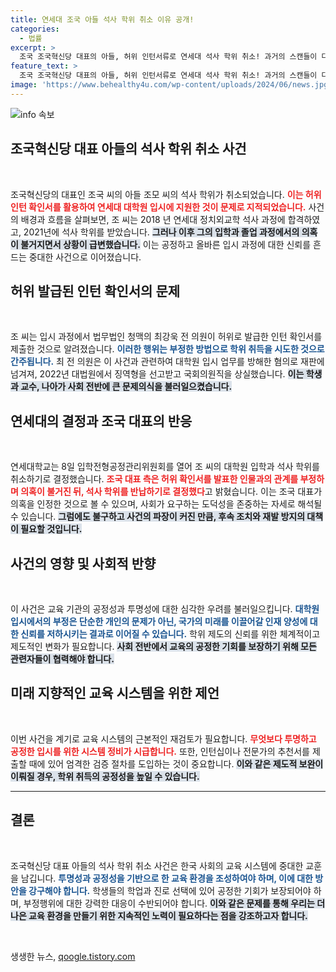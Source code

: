 ```yaml
---
title: 연세대 조국 아들 석사 학위 취소 이유 공개!
categories:
  - 법률
excerpt: >
  조국 조국혁신당 대표의 아들, 허위 인턴서류로 연세대 석사 학위 취소! 과거의 스캔들이 다시 수면 위로 떠오르며, 조국 측의 반응은? 클릭해 확인하세요!
feature_text: >
  조국 조국혁신당 대표의 아들, 허위 인턴서류로 연세대 석사 학위 취소! 과거의 스캔들이 다시 수면 위로 떠오르며, 조국 측의 반응은? 클릭해 확인하세요!
image: 'https://www.behealthy4u.com/wp-content/uploads/2024/06/news.jpg'
---
```


<p><img src="https://www.behealthy4u.com/wp-content/uploads/2024/06/news.jpg" alt="info 속보" /></p>

<h2 data-ke-size="size26">조국혁신당 대표 아들의 석사 학위 취소 사건</h2>

<p data-ke-size="size16">&nbsp;</p>

<p>조국혁신당의 대표인 조국 씨의 아들 조모 씨의 석사 학위가 취소되었습니다. <b><span style="color: #ee2323;">이는 허위 인턴 확인서를 활용하여 연세대 대학원 입시에 지원한 것이 문제로 지적되었습니다.</span></b> 사건의 배경과 흐름을 살펴보면, 조 씨는 2018 년 연세대 정치외교학 석사 과정에 합격하였고, 2021년에 석사 학위를 받았습니다. <b><span style="background-color: #21538527;">그러나 이후 그의 입학과 졸업 과정에서의 의혹이 불거지면서 상황이 급변했습니다.</span></b> 이는 공정하고 올바른 입시 과정에 대한 신뢰를 흔드는 중대한 사건으로 이어졌습니다. </p>

<div>

<h2 data-ke-size="size26">허위 발급된 인턴 확인서의 문제</h2>

<p data-ke-size="size16">&nbsp;</p>

조 씨는 입시 과정에서 법무법인 청맥의 최강욱 전 의원이 허위로 발급한 인턴 확인서를 제출한 것으로 알려졌습니다. <b><span style="color: #1a5490;">이러한 행위는 부정한 방법으로 학위 취득을 시도한 것으로 간주됩니다.</span></b> 최 전 의원은 이 사건과 관련하여 대학원 입시 업무를 방해한 혐의로 재판에 넘겨져, 2022년 대법원에서 징역형을 선고받고 국회의원직을 상실했습니다. <b><span style="background-color: #21538527;">이는 학생과 교수, 나아가 사회 전반에 큰 문제의식을 불러일으켰습니다.</span></b> 

</div>

<div>

<h2 data-ke-size="size26">연세대의 결정과 조국 대표의 반응</h2>

<p data-ke-size="size16">&nbsp;</p>

연세대학교는 8일 입학전형공정관리위원회를 열어 조 씨의 대학원 입학과 석사 학위를 취소하기로 결정했습니다. <b><span style="color: #ee2323;">조국 대표 측은 허위 확인서를 발표한 인물과의 관계를 부정하며 의혹이 불거진 뒤, 석사 학위를 반납하기로 결정했다</span></b>고 밝혔습니다. 이는 조국 대표가 의혹을 인정한 것으로 볼 수 있으며, 사회가 요구하는 도덕성을 존중하는 자세로 해석될 수 있습니다. <b><span style="background-color: #21538527;">그럼에도 불구하고 사건의 파장이 커진 만큼, 후속 조치와 재발 방지의 대책이 필요할 것입니다.</span></b> 

</div>

<div>

<h2 data-ke-size="size26">사건의 영향 및 사회적 반향</h2>

<p data-ke-size="size16">&nbsp;</p>

이 사건은 교육 기관의 공정성과 투명성에 대한 심각한 우려를 불러일으킵니다. <b><span style="color: #1a5490;">대학원 입시에서의 부정은 단순한 개인의 문제가 아닌, 국가의 미래를 이끌어갈 인재 양성에 대한 신뢰를 저하시키는 결과로 이어질 수 있습니다.</span></b> 학위 제도의 신뢰를 위한 체계적이고 제도적인 변화가 필요합니다. <b><span style="background-color: #21538527;">사회 전반에서 교육의 공정한 기회를 보장하기 위해 모든 관련자들이 협력해야 합니다.</span></b> 

</div>

<div>

<h2 data-ke-size="size26">미래 지향적인 교육 시스템을 위한 제언</h2>

<p data-ke-size="size16">&nbsp;</p>

이번 사건을 계기로 교육 시스템의 근본적인 재검토가 필요합니다. <b><span style="color: #ee2323;">무엇보다 투명하고 공정한 입시를 위한 시스템 정비가 시급합니다.</span></b> 또한, 인턴십이나 전문가의 추천서를 제출할 때에 있어 엄격한 검증 절차를 도입하는 것이 중요합니다. <b><span style="background-color: #21538527;">이와 같은 제도적 보완이 이뤄질 경우, 학위 취득의 공정성을 높일 수 있습니다.</span></b> 

</div>

<hr />

<div>

<h2 data-ke-size="size26">결론</h2>

<p data-ke-size="size16">&nbsp;</p>

조국혁신당 대표 아들의 석사 학위 취소 사건은 한국 사회의 교육 시스템에 중대한 교훈을 남깁니다. <b><span style="color: #1a5490;">투명성과 공정성을 기반으로 한 교육 환경을 조성하여야 하며, 이에 대한 방안을 강구해야 합니다.</span></b> 학생들의 학업과 진로 선택에 있어 공정한 기회가 보장되어야 하며, 부정행위에 대한 강력한 대응이 수반되어야 합니다. <b><span style="background-color: #21538527;">이와 같은 문제를 통해 우리는 더 나은 교육 환경을 만들기 위한 지속적인 노력이 필요하다는 점을 강조하고자 합니다.</span></b> 

</div>

<p data-ke-size="size16">&nbsp;</p>
생생한 뉴스, <a href="https://qoogle.tistory.com" rel="dofollow">qoogle.tistory.com</a>


